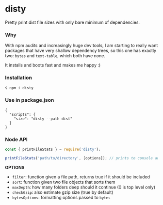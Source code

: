 # disty
Pretty print dist file sizes with only bare minimum of dependencies.

### Why

With npm audits and increasingly huge dev tools, I am starting to really want packages that have very shallow dependency trees, so this one has exactly two: `bytes` and `text-table`, which both have none.

It installs and boots fast and makes me happy :)

### Installation

```bash
$ npm i disty
```

### Use in package.json

```
{
  "scripts": {
    "size": "disty --path dist"
  }
}
```

### Node API

```javascript
const { printFileStats } = require('disty');

printFileStats('path/to/directory', [options]); // prints to console and returns promise
```

**OPTIONS**

- `filter`: function given a file path, returns true if it should be included
- `sort`: function given two file objects that sorts them
- `maxDepth`: how many folders deep should it continue (0 is top level only)
- `checkGzip`: also estimate gzip size (true by default)
- `bytesOptions`: formatting options passed to `bytes`
